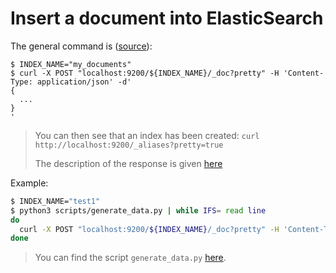 # Insert a document into ElasticSearch

The general command is ([source](https://www.elastic.co/guide/en/elasticsearch/reference/current/getting-started.html#add-single-document)):

```shell
$ INDEX_NAME="my_documents"
$ curl -X POST "localhost:9200/${INDEX_NAME}/_doc?pretty" -H 'Content-Type: application/json' -d'
{
  ...
}
'
```

> You can then see that an index has been created: `curl http://localhost:9200/_aliases?pretty=true`
> 
> The description of the response is given [here](https://www.elastic.co/guide/en/elasticsearch/reference/current/docs-index_.html#docs-index-api-response-body)


Example:

```bash
$ INDEX_NAME="test1"
$ python3 scripts/generate_data.py | while IFS= read line
do
  curl -X POST "localhost:9200/${INDEX_NAME}/_doc?pretty" -H 'Content-Type: application/json' -d "$line"
done
````

> You can find the script `generate_data.py` [here](scripts/generate_data.py).






